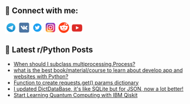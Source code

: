 ## 🔎 Connect with me:
[<img src="https://github.com/bullbesh/bullbesh/blob/main/images/Telegram.png" width="32" height="32" />](https://t.me/bullbesh)
[<img src="https://github.com/bullbesh/bullbesh/blob/main/images/VK.png" width="32" height="32" />](https://vk.com/bullbesh)
[<img src="https://github.com/bullbesh/bullbesh/blob/main/images/Twitter.png" width="32" height="32" />](https://twitter.com/bullbesh1)
[<img src="https://github.com/bullbesh/bullbesh/blob/main/images/Instagram.png" width="32" height="32" />](https://www.instagram.com/bullbesh)
[<img src="https://github.com/bullbesh/bullbesh/blob/main/images/Reddit.png" width="32" height="32" />](https://www.reddit.com/user/bullbesh)
[<img src="https://github.com/bullbesh/bullbesh/blob/main/images/YouTube.png" width="32" height="32" />](https://www.youtube.com/channel/UCtfjRs6uzgq5mfm8S06WTcg)

## 📕 Latest r/Python Posts
<!-- BLOG-POST-LIST:START -->
- [When should I subclass multiprocessing.Process?](https://www.reddit.com/r/Python/comments/yowvci/when_should_i_subclass_multiprocessingprocess/)
- [what is the best book/material/course to learn about develop app and websites with Python?](https://www.reddit.com/r/Python/comments/yowm1s/what_is_the_best_bookmaterialcourse_to_learn/)
- [Function to create requests.get&lpar;&rpar; params dictionary](https://www.reddit.com/r/Python/comments/yowd95/function_to_create_requestsget_params_dictionary/)
- [I updated DictDataBase, it&#39;s like SQLite but for JSON, now a lot better!](https://www.reddit.com/r/Python/comments/you4c2/i_updated_dictdatabase_its_like_sqlite_but_for/)
- [Start Learning Quantum Computing with IBM Qiskit](https://www.reddit.com/r/Python/comments/yot8wo/start_learning_quantum_computing_with_ibm_qiskit/)
<!-- BLOG-POST-LIST:END -->

